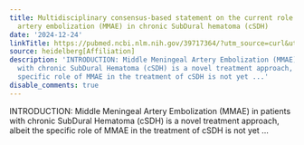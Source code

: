 ```yaml
---
title: Multidisciplinary consensus-based statement on the current role of middle meningeal
  artery embolization (MMAE) in chronic SubDural hematoma (cSDH)
date: '2024-12-24'
linkTitle: https://pubmed.ncbi.nlm.nih.gov/39717364/?utm_source=curl&utm_medium=rss&utm_campaign=pubmed-2&utm_content=1FakS-2QOkCT8HsMOQP1bCRQ4YzyumYOmxmF0moLsQ3dFB1E9V&fc=20220326224207&ff=20241224170756&v=2.18.0.post9+e462414
source: heidelberg[Affiliation]
description: 'INTRODUCTION: Middle Meningeal Artery Embolization (MMAE) in patients
  with chronic SubDural Hematoma (cSDH) is a novel treatment approach, albeit the
  specific role of MMAE in the treatment of cSDH is not yet ...'
disable_comments: true
---
```

INTRODUCTION: Middle Meningeal Artery Embolization (MMAE) in patients with chronic SubDural Hematoma (cSDH) is a novel treatment approach, albeit the specific role of MMAE in the treatment of cSDH is not yet ...